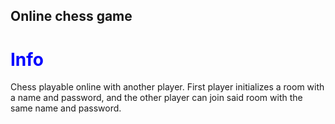 ## Online chess game

# <span style='color: blue;'>Info</span>
Chess playable online with another player. First player initializes a room with a name and password, and the other player can join said room with the same name and password.
